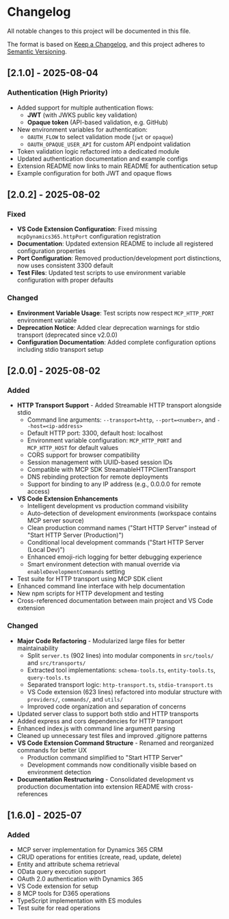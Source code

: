 # Changelog

All notable changes to this project will be documented in this file.

The format is based on [Keep a Changelog](https://keepachangelog.com/en/1.0.0/),
and this project adheres to [Semantic Versioning](https://semver.org/spec/v2.0.0.html).

## [2.1.0] - 2025-08-04

### Authentication (High Priority)

- Added support for multiple authentication flows:
  - **JWT** (with JWKS public key validation)
  - **Opaque token** (API-based validation, e.g. GitHub)
- New environment variables for authentication:
  - `OAUTH_FLOW` to select validation mode (`jwt` or `opaque`)
  - `OAUTH_OPAQUE_USER_API` for custom API endpoint validation
- Token validation logic refactored into a dedicated module
- Updated authentication documentation and example configs
- Extension README now links to main README for authentication setup
- Example configuration for both JWT and opaque flows

## [2.0.2] - 2025-08-02

### Fixed

- **VS Code Extension Configuration**: Fixed missing `mcpDynamics365.httpPort` configuration registration
- **Documentation**: Updated extension README to include all registered configuration properties
- **Port Configuration**: Removed production/development port distinctions, now uses consistent 3300 default
- **Test Files**: Updated test scripts to use environment variable configuration with proper defaults

### Changed

- **Environment Variable Usage**: Test scripts now respect `MCP_HTTP_PORT` environment variable
- **Deprecation Notice**: Added clear deprecation warnings for stdio transport (deprecated since v2.0.0)
- **Configuration Documentation**: Added complete configuration options including stdio transport setup

## [2.0.0] - 2025-08-02

### Added

- **HTTP Transport Support** - Added Streamable HTTP transport alongside stdio
  - Command line arguments: `--transport=http`, `--port=<number>`, and `--host=<ip-address>`
  - Default HTTP port: 3300, default host: localhost
  - Environment variable configuration: `MCP_HTTP_PORT` and `MCP_HTTP_HOST` for default values
  - CORS support for browser compatibility
  - Session management with UUID-based session IDs
  - Compatible with MCP SDK StreamableHTTPClientTransport
  - DNS rebinding protection for remote deployments
  - Support for binding to any IP address (e.g., 0.0.0.0 for remote access)
- **VS Code Extension Enhancements**
  - Intelligent development vs production command visibility
  - Auto-detection of development environments (workspace contains MCP server source)
  - Clean production command names ("Start HTTP Server" instead of "Start HTTP Server (Production)")
  - Conditional local development commands ("Start HTTP Server (Local Dev)")
  - Enhanced emoji-rich logging for better debugging experience
  - Smart environment detection with manual override via `enableDevelopmentCommands` setting
- Test suite for HTTP transport using MCP SDK client
- Enhanced command line interface with help documentation
- New npm scripts for HTTP development and testing
- Cross-referenced documentation between main project and VS Code extension

### Changed

- **Major Code Refactoring** - Modularized large files for better maintainability
  - Split `server.ts` (902 lines) into modular components in `src/tools/` and `src/transports/`
  - Extracted tool implementations: `schema-tools.ts`, `entity-tools.ts`, `query-tools.ts`
  - Separated transport logic: `http-transport.ts`, `stdio-transport.ts`
  - VS Code extension (623 lines) refactored into modular structure with `providers/`, `commands/`, and `utils/`
  - Improved code organization and separation of concerns
- Updated server class to support both stdio and HTTP transports
- Added express and cors dependencies for HTTP transport
- Enhanced index.js with command line argument parsing
- Cleaned up unnecessary test files and improved .gitignore patterns
- **VS Code Extension Command Structure** - Renamed and reorganized commands for better UX
  - Production command simplified to "Start HTTP Server"
  - Development commands now conditionally visible based on environment detection
- **Documentation Restructuring** - Consolidated development vs production documentation into extension README with cross-references

## [1.6.0] - 2025-07

### Added

- MCP server implementation for Dynamics 365 CRM
- CRUD operations for entities (create, read, update, delete)
- Entity and attribute schema retrieval
- OData query execution support
- OAuth 2.0 authentication with Dynamics 365
- VS Code extension for setup
- 8 MCP tools for D365 operations
- TypeScript implementation with ES modules
- Test suite for read operations
